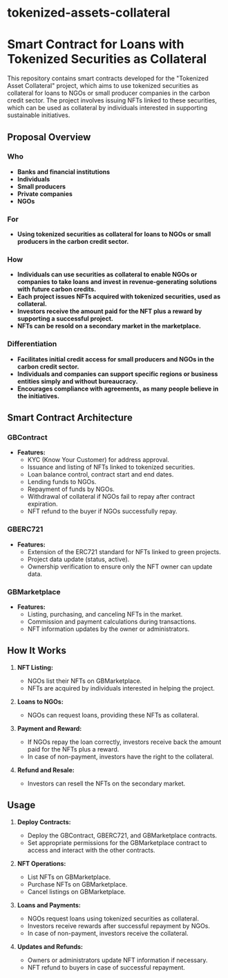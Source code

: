 # tokenized-assets-collateral

# Smart Contract for Loans with Tokenized Securities as Collateral

This repository contains smart contracts developed for the "Tokenized Asset Collateral" project, which aims to use tokenized securities as collateral for loans to NGOs or small producer companies in the carbon credit sector. The project involves issuing NFTs linked to these securities, which can be used as collateral by individuals interested in supporting sustainable initiatives.

## Proposal Overview

### Who
- **Banks and financial institutions**
- **Individuals**
- **Small producers**
- **Private companies**
- **NGOs**

### For
- **Using tokenized securities as collateral for loans to NGOs or small producers in the carbon credit sector.**

### How
- **Individuals can use securities as collateral to enable NGOs or companies to take loans and invest in revenue-generating solutions with future carbon credits.**
- **Each project issues NFTs acquired with tokenized securities, used as collateral.**
- **Investors receive the amount paid for the NFT plus a reward by supporting a successful project.**
- **NFTs can be resold on a secondary market in the marketplace.**

### Differentiation
- **Facilitates initial credit access for small producers and NGOs in the carbon credit sector.**
- **Individuals and companies can support specific regions or business entities simply and without bureaucracy.**
- **Encourages compliance with agreements, as many people believe in the initiatives.**

## Smart Contract Architecture

### GBContract
- **Features:**
  - KYC (Know Your Customer) for address approval.
  - Issuance and listing of NFTs linked to tokenized securities.
  - Loan balance control, contract start and end dates.
  - Lending funds to NGOs.
  - Repayment of funds by NGOs.
  - Withdrawal of collateral if NGOs fail to repay after contract expiration.
  - NFT refund to the buyer if NGOs successfully repay.

### GBERC721
- **Features:**
  - Extension of the ERC721 standard for NFTs linked to green projects.
  - Project data update (status, active).
  - Ownership verification to ensure only the NFT owner can update data.

### GBMarketplace
- **Features:**
  - Listing, purchasing, and canceling NFTs in the market.
  - Commission and payment calculations during transactions.
  - NFT information updates by the owner or administrators.

## How It Works

1. **NFT Listing:**
   - NGOs list their NFTs on GBMarketplace.
   - NFTs are acquired by individuals interested in helping the project.

2. **Loans to NGOs:**
   - NGOs can request loans, providing these NFTs as collateral.

3. **Payment and Reward:**
   - If NGOs repay the loan correctly, investors receive back the amount paid for the NFTs plus a reward.
   - In case of non-payment, investors have the right to the collateral.

4. **Refund and Resale:**
   - Investors can resell the NFTs on the secondary market.

## Usage

1. **Deploy Contracts:**
   - Deploy the GBContract, GBERC721, and GBMarketplace contracts.
   - Set appropriate permissions for the GBMarketplace contract to access and interact with the other contracts.

2. **NFT Operations:**
   - List NFTs on GBMarketplace.
   - Purchase NFTs on GBMarketplace.
   - Cancel listings on GBMarketplace.

3. **Loans and Payments:**
   - NGOs request loans using tokenized securities as collateral.
   - Investors receive rewards after successful repayment by NGOs.
   - In case of non-payment, investors receive the collateral.

4. **Updates and Refunds:**
   - Owners or administrators update NFT information if necessary.
   - NFT refund to buyers in case of successful repayment.